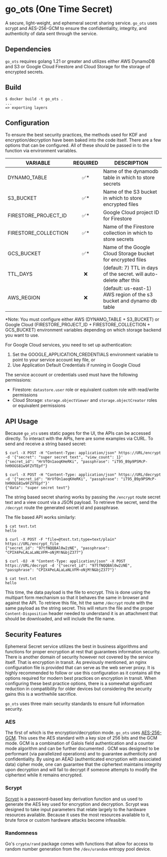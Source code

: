 # go_ots (One Time Secret)

A secure, light-weight, and ephemeral secret sharing service. `go_ots` uses scrypt and AES-256-GCM to ensure the confidentiality, integrity, and authenticity of data sent through the service.

## Dependencies

`go_ots` requires golang 1.21 or greater and utilizes either AWS DynamoDB and S3 or Google Cloud Firestore and Cloud Storage for the storage of encrypted secrets.

## Build

```console
$ docker build -t go_ots .
...
=> exporting layers
```

## Configuration

To ensure the best security practices, the methods used for KDF and
encryption/decryption have been baked into the code itself. There are a few
options that can be configured. All of these should be passed in to the function
via environment variables.

| VARIABLE             | REQUIRED           | DESCRIPTION                                                          |
| ------------------- | :----------------: | -------------------------------------------------------------------- |
| DYNAMO_TABLE        | :white_check_mark:*| Name of the dynamodb table in which to store secrets                 |
| S3_BUCKET           | :white_check_mark:*| Name of the S3 bucket in which to store encrypted files              |
| FIRESTORE_PROJECT_ID| :white_check_mark:*| Google Cloud project ID for Firestore                                |
| FIRESTORE_COLLECTION| :white_check_mark:*| Name of the Firestore collection in which to store secrets           |
| GCS_BUCKET          | :white_check_mark:*| Name of the Google Cloud Storage bucket for encrypted files          |
| TTL_DAYS            | :x:                | (default: 7) TTL in days of the secret. will auto-delete after this  |
| AWS_REGION          | :x:                | (default: us-east-1) AWS region of the s3 bucket and dynamo db table |

*Note: You must configure either AWS (DYNAMO_TABLE + S3_BUCKET) or Google Cloud (FIRESTORE_PROJECT_ID + FIRESTORE_COLLECTION + GCS_BUCKET) environment variables depending on which storage backend you want to use.

For Google Cloud services, you need to set up authentication:
1. Set the GOOGLE_APPLICATION_CREDENTIALS environment variable to point to your service account key file, or
2. Use Application Default Credentials if running in Google Cloud

The service account or credentials used must have the following permissions:
- Firestore: `datastore.user` role or equivalent custom role with read/write permissions
- Cloud Storage: `storage.objectViewer` and `storage.objectCreator` roles or equivalent permissions

## API Usage

Because `go_ots` uses static pages for the UI, the APIs can be accessed directly. To interact with the APIs, here are some examples via CURL. To send and receive a string based secret:

```console
$ curl -X POST -H "Content-Type: application/json" https://URL/encrypt -d '{"secret": "super secret text", "view_count": 1}'
{"secret_id": "HrVfOn1aoqKHeRKi", "passphrase": "iT95_B9p9PSMcP-hH9OGS81w9FZVTEpf"}

$ curl -X POST -H "Content-Type: application/json" https://URL/decrypt -d '{"secret_id": "HrVfOn1aoqKHeRKi", "passphrase": "iT95_B9p9PSMcP-hH9OGS81w9FZVTEpf"}'
{"data": "super secret text"}
```

The string based secret sharing works by passing the `/encrypt` route secret text and a view count via a JSON payload. To retrieve the secret, send the `/decrypt` route the generated secret id and passphrase.

The file based API works similarly:

```console
$ cat test.txt
hello

$ curl -X POST -F "file=@test.txt;type=text/plain" https://URL/encrypt_file
{"secret_id": "97tfNQQBAl0w2zNE", "passphrase": "CPIX4PeLALaLaNLVFM~oNjM!N&bjZ377"}

$ curl -OJ -H "Content-Type: application/json" -X POST https://URL/decrypt -d '{"secret_id": "97tfNQQBAl0w2zNE", "passphrase": "CPIX4PeLALaLaNLVFM~oNjM!N&bjZ377"}'

$ cat test.txt
hello
```

This time, the data payload is the file to encrypt. This is done using the multipart form mechanism so that it behaves the same in browser and against the API. To retrieve this file, hit the same `/decrypt` route with the same payload as the string secret. This will return the file and the proper `Content-Disposition` header needed to understand it is an attachment that should be downloaded, and will include the file name.

## Security Features

Ephemeral Secret service utilizes the best in business algorithms and functions for proper encryption at rest that guarantees information security. There is another domain of security however not covered by the service itself. That is encryption in transit. As previously mentioned, an nginx configuration file is provided that can serve as the web server proxy. It is highly recommended to follow or use this configuration as it contains all the options required for modern best practices on encryption in transit. When configuring these best practice options, there is a somewhat significant reduction in compatibility for older devices but considering the security gains this is a worthwhile sacrifice.

`go_ots` uses three main security standards to ensure full information
security.

### AES

The first of which is the encryption/decryption mode. `go_ots` uses [AES-256-GCM](https://en.wikipedia.org/wiki/Galois/Counter_Mode). This uses the AES standard with a key size of 256 bits and the GCM mode. GCM is a combination of Galois field authentication and a counter mode algorithm and can be further documented . GCM was designed to be performant (via parallelized operations) and to guarantee authenticity and confidentiality. By using an AEAD (authenticated encryption with associated data) cipher mode, one can guarantee that the ciphertext maintains integrity upon decryption and will fail to decrypt if someone attempts to modify the ciphertext while it remains encrypted.

### Scrypt

[Scrypt](https://en.wikipedia.org/wiki/Scrypt) is a password-based key derivation function and us used to generate the AES key used for encryption and decryption. Scrypt was designed to take input
parameters that relate largely to the hardware resources available. Because it uses the most resources available to it, brute force or custom hardware attacks become infeasible.

### Randomness

Go's `crypto/rand` package comes with functions that allow for access to random number generation from the `/dev/urandom` entropy pool device.
